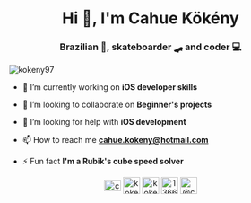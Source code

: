 <h1 align="center">Hi 👋, I'm Cahue Kökény</h1>
<h3 align="center">Brazilian 💚, skateboarder 🛹 and coder 💻</h3>
<p align="left"> <img src="https://komarev.com/ghpvc/?username=kokeny97" alt="kokeny97" /> </p>

- 🔭 I’m currently working on **iOS developer skills**

- 👯 I’m looking to collaborate on **Beginner's projects**

- 🤔 I’m looking for help with **iOS development**

- 📫 How to reach me **cahue.kokeny@hotmail.com**

- ⚡ Fun fact **I'm a Rubik's cube speed solver**

<p align="center">
<a href="https://linkedin.com/in/cahuekokeny" target="blank"><img align="center" src="https://cdn.jsdelivr.net/npm/simple-icons@3.0.1/icons/linkedin.svg" alt="cahuekokeny" height="20" width="30" /></a>
<a href="https://dev.to/kokeny97" target="blank"><img align="center" src="https://cdn.jsdelivr.net/npm/simple-icons@3.0.1/icons/dev-dot-to.svg" alt="kokeny97" height="30" width="30" /></a>
<a href="https://codepen.io/kokeny97" target="blank"><img align="center" src="https://cdn.jsdelivr.net/npm/simple-icons@3.0.1/icons/codepen.svg" alt="kokeny97" height="30" width="30" /></a>
<a href="https://stackoverflow.com/users/13667457" target="blank"><img align="center" src="https://cdn.jsdelivr.net/npm/simple-icons@3.0.1/icons/stackoverflow.svg" alt="13667457" height="30" width="30" /></a>
<a href="https://medium.com/@cahue.kokeny1" target="blank"><img align="center" src="https://cdn.jsdelivr.net/npm/simple-icons@3.0.1/icons/medium.svg" alt="@cahue.kokeny1" height="30" width="30" /></a>
</p>
